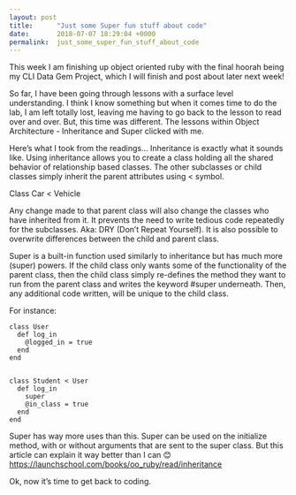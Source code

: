 ```yaml
---
layout: post
title:      "Just some Super fun stuff about code"
date:       2018-07-07 18:29:04 +0000
permalink:  just_some_super_fun_stuff_about_code
---
```




This week I am finishing up object oriented ruby with the final hoorah being my CLI Data Gem Project, which I will finish and post about later next week! 

So far, I have been going through lessons with a surface level understanding. I think I know something but when it comes time to do the lab, I am left totally lost, leaving me having to go back to the lesson to read over and over. But, this time was different. The lessons within Object Architecture - Inheritance and Super clicked with me. 

Here’s what I took from the readings… Inheritance is exactly what it sounds like. Using inheritance allows you to create a class holding all the shared behavior of relationship based classes. The other subclasses or child classes simply inherit the parent attributes using < symbol.

Class Car < Vehicle 

Any change made to that parent class will also change the classes who have inherited from it.   It prevents the need to write tedious code repeatedly for the subclasses.  Aka: DRY (Don’t Repeat Yourself). It is also possible to overwrite  differences between the child and parent class.

Super is a built-in function used similarly to inheritance but has much more (super) powers. If the child class only wants some of the functionality of the parent class, then the child class simply re-defines the method they want to run from the parent class and writes the keyword #super underneath. Then, any additional code written, will be unique to the child class. 

For instance: 


```
class User
  def log_in
    @logged_in = true
  end
end


class Student < User
  def log_in
    super
    @in_class = true
  end
end
```
 
Super has way more uses than this. Super can be used on the initialize method, with or without arguments that are sent to the super class. But this article can explain it way better than I can 😊 https://launchschool.com/books/oo_ruby/read/inheritance


Ok, now it’s time to get back to coding. 

